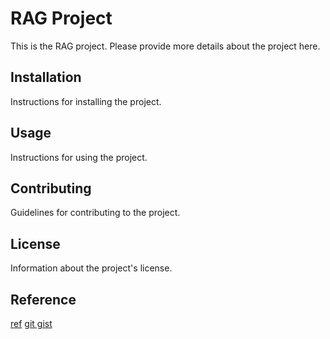 # RAG Project

This is the RAG project. Please provide more details about the project here.


## Installation

Instructions for installing the project.

## Usage

Instructions for using the project.

## Contributing

Guidelines for contributing to the project.

## License

Information about the project's license.

## Reference
[ref](https://blog.csdn.net/llm_way/article/details/145378373)
[git gist](https://gist.github.com/lisakim0/0204d7504d17cefceaf2d37261c1b7d5)